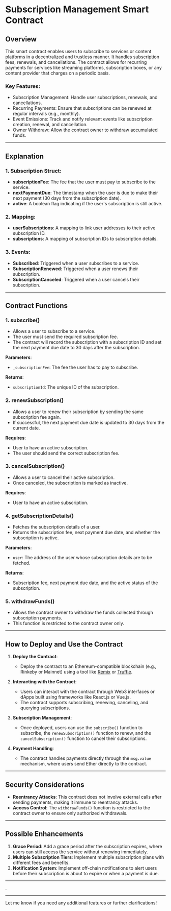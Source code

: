 # Subscription Management Smart Contract

## Overview

This smart contract enables users to subscribe to services or content platforms in a decentralized and trustless manner. It handles subscription fees, renewals, and cancellations. The contract allows for recurring payments for services like streaming platforms, subscription boxes, or any content provider that charges on a periodic basis.

### Key Features:
- Subscription Management: Handle user subscriptions, renewals, and cancellations.
- Recurring Payments: Ensure that subscriptions can be renewed at regular intervals (e.g., monthly).
- Event Emissions: Track and notify relevant events like subscription creation, renewal, and cancellation.
- Owner Withdraw: Allow the contract owner to withdraw accumulated funds.

---

## Explanation

### 1. **Subscription Struct**:
   - **subscriptionFee**: The fee that the user must pay to subscribe to the service.
   - **nextPaymentDue**: The timestamp when the user is due to make their next payment (30 days from the subscription date).
   - **active**: A boolean flag indicating if the user's subscription is still active.

### 2. **Mapping**:
   - **userSubscriptions**: A mapping to link user addresses to their active subscription ID.
   - **subscriptions**: A mapping of subscription IDs to subscription details.

### 3. **Events**:
   - **Subscribed**: Triggered when a user subscribes to a service.
   - **SubscriptionRenewed**: Triggered when a user renews their subscription.
   - **SubscriptionCanceled**: Triggered when a user cancels their subscription.

---

## Contract Functions

### 1. **subscribe()**
   - Allows a user to subscribe to a service.
   - The user must send the required subscription fee.
   - The contract will record the subscription with a subscription ID and set the next payment due date to 30 days after the subscription.

   **Parameters**:
   - `_subscriptionFee`: The fee the user has to pay to subscribe.

   **Returns**:
   - `subscriptionId`: The unique ID of the subscription.

### 2. **renewSubscription()**
   - Allows a user to renew their subscription by sending the same subscription fee again.
   - If successful, the next payment due date is updated to 30 days from the current date.

   **Requires**:
   - User to have an active subscription.
   - The user should send the correct subscription fee.

### 3. **cancelSubscription()**
   - Allows a user to cancel their active subscription.
   - Once canceled, the subscription is marked as inactive.

   **Requires**:
   - User to have an active subscription.

### 4. **getSubscriptionDetails()**
   - Fetches the subscription details of a user.
   - Returns the subscription fee, next payment due date, and whether the subscription is active.

   **Parameters**:
   - `user`: The address of the user whose subscription details are to be fetched.

   **Returns**:
   - Subscription fee, next payment due date, and the active status of the subscription.

### 5. **withdrawFunds()**
   - Allows the contract owner to withdraw the funds collected through subscription payments.
   - This function is restricted to the contract owner only.

---

## How to Deploy and Use the Contract

1. **Deploy the Contract**:
   - Deploy the contract to an Ethereum-compatible blockchain (e.g., Rinkeby or Mainnet) using a tool like [Remix](https://remix.ethereum.org/) or [Truffle](https://www.trufflesuite.com/).

2. **Interacting with the Contract**:
   - Users can interact with the contract through Web3 interfaces or dApps built using frameworks like React.js or Vue.js.
   - The contract supports subscribing, renewing, canceling, and querying subscriptions.

3. **Subscription Management**:
   - Once deployed, users can use the `subscribe()` function to subscribe, the `renewSubscription()` function to renew, and the `cancelSubscription()` function to cancel their subscriptions.

4. **Payment Handling**:
   - The contract handles payments directly through the `msg.value` mechanism, where users send Ether directly to the contract.

---

## Security Considerations

- **Reentrancy Attacks**: This contract does not involve external calls after sending payments, making it immune to reentrancy attacks.
- **Access Control**: The `withdrawFunds()` function is restricted to the contract owner to ensure only authorized withdrawals.

---

## Possible Enhancements

1. **Grace Period**: Add a grace period after the subscription expires, where users can still access the service without renewing immediately.
2. **Multiple Subscription Tiers**: Implement multiple subscription plans with different fees and benefits.
3. **Notification System**: Implement off-chain notifications to alert users before their subscription is about to expire or when a payment is due.

---
.

---

Let me know if you need any additional features or further clarifications!
